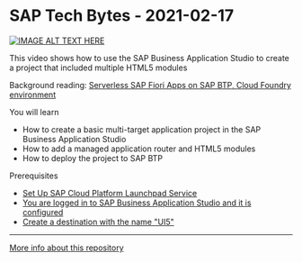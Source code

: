 # SAP Tech Bytes - 2021-02-17



[![IMAGE ALT TEXT HERE](https://img.youtube.com/vi/yvUUBbw85-M/0.jpg)](https://www.youtube.com/embed/yvUUBbw85-M)



This video shows how to use the SAP Business Application Studio to create a project that included multiple HTML5 modules

Background reading:
[Serverless SAP Fiori Apps on SAP BTP, Cloud Foundry environment](https://blogs.sap.com/2020/10/02/serverless-sap-fiori-apps-in-sap-cloud-platform/)

You will learn
* How to create a basic multi-target application project in the SAP Business Application Studio
* How to add a managed application router and HTML5 modules
* How to deploy the project to SAP BTP

Prerequisites
* [Set Up SAP Cloud Platform Launchpad Service](https://developers.sap.com/tutorials/cp-portal-cloud-foundry-getting-started.html)
* [You are logged in to SAP Business Application Studio and it is configured](https://developers.sap.com/tutorials/appstudio-onboarding.html)​
* [Create a destination with the name "UI5"](https://developers.sap.com/tutorials/appstudio-sapui5-create.html#04188525-d917-41ac-8d2c-ee4ef11ab774)


---

[More info about this repository](https://github.com/SAP-samples/sap-tech-bytes)
